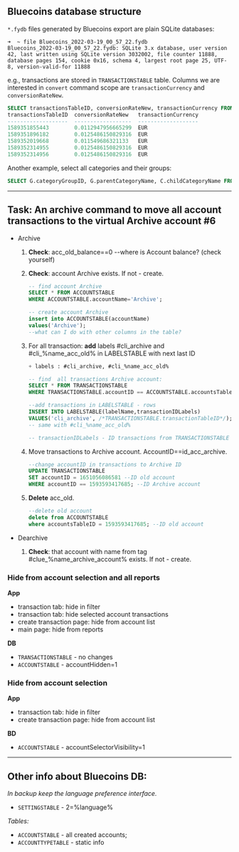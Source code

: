 
## Bluecoins database structure

`*.fydb` files generated by Bluecoins export are plain SQLite databases:

```text
➜  ~ file Bluecoins_2022-03-19_00_57_22.fydb 
Bluecoins_2022-03-19_00_57_22.fydb: SQLite 3.x database, user version 42, last written using SQLite version 3032002, file counter 11888, database pages 154, cookie 0x16, schema 4, largest root page 25, UTF-8, version-valid-for 11888
```

e.g., transactions are stored in `TRANSACTIONSTABLE` table. Columns we are interested in `convert` command scope are `transactionCurrency` and `conversionRateNew`.

```sql
SELECT transactionsTableID, conversionRateNew, transactionCurrency FROM TRANSACTIONSTABLE WHERE transactionCurrency != 'RUB' limit 5;
transactionsTableID  conversionRateNew   transactionCurrency
-------------------  ------------------  -------------------
1589351855443        0.0112947956665299  EUR                
1589351896182        0.0125486150829316  EUR                
1589352019668        0.011549686321133   EUR                
1589352314955        0.0125486150829316  EUR                
1589352314956        0.0125486150829316  EUR                
```

Another example, select all categories and their groups:

```sql
SELECT G.categoryGroupID, G.parentCategoryName, C.childCategoryName FROM CHILDCATEGORYTABLE C JOIN PARENTCATEGORYTABLE G ON C.parentCategoryID = G.parentCategoryTableID ORDER BY G.parentCategoryName, C.childCategoryName;
```
---

##  Task: An archive command to move all account transactions to the virtual Archive account #6 

    
- Archive
    1. **Check**: acc_old_balance==0
        --where is Account balance? (check yourself)
    2. **Check**: account Archive exists. If not - create. 
        ```sql
        -- find account Archive
        SELECT * FROM ACCOUNTSTABLE
        WHERE ACCOUNTSTABLE.accountName='Archive';

        -- create account Archive
        insert into ACCOUNTSTABLE(accountName)
        values('Archive');
        --what can I do with other columns in the table?
        ```
    2. For all transaction: **add** labels #cli_archive and #cli_%name_acc_old%
        in LABELSTABLE with next last ID
        ```sql
        + labels : #cli_archive, #cli_%name_acc_old%

        -- find  all transactions Archive account:
        SELECT * FROM TRANSACTIONSTABLE
        WHERE TRANSACTIONSTABLE.accountID == ACCOUNTSTABLE.accountsTableID;        

        --add transactions in LABELSTABLE - rows
        INSERT INTO LABELSTABLE(labelName,transactionIDLabels)
        VALUES('cli_archive', /*TRANSACTIONSTABLE.transactionTableID*/);
        -- same with #cli_%name_acc_old%
        
        -- transactionIDLabels - ID transactions from TRANSACTIONSTABLE
        ```

    4. Move transactions to Archive account. AccountID==id_acc_archive.
        ```sql
        --change accountID in transactions to Archive ID
        UPDATE TRANSACTIONSTABLE
        SET accountID = 1651056086581 --ID old account
        WHERE accountID == 1593593417685; --ID Archive account
        ```
    5. **Delete** acc_old.
        ```sql
        --delete old account
        delete from ACCOUNTSTABLE
        where accountsTableID = 1593593417685; --ID old account
        ```

- Dearchive
    1. **Check**: that account with name from tag #clue_%name_archive_account% exists. If not - create.


### Hide from account selection and all reports

**App**
- transaction tab: hide in filter
- transaction tab: hide selected account transactions
- create transaction page: hide from account list
- main page: hide from reports

**DB**
- `TRANSACTIONSTABLE` - no changes
- `ACCOUNTSTABLE` - accountHidden=1

### Hide from account selection

**App**
- transaction tab: hide in filter
- create transaction page: hide from account list

**BD**
- `ACCOUNTSTABLE` - accountSelectorVisibility=1

---

## Other info about Bluecoins DB:

*In backup keep the language preference interface.*
- `SETTINGSTABLE` - 2=%language%


*Tables:*
- `ACCOUNTSTABLE` - all created accounts;
- `ACCOUNTTYPETABLE` - static info
